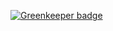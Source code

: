 
[![Greenkeeper badge](https://badges.greenkeeper.io/DenisRebenok/catch-of-the-day.svg)](https://greenkeeper.io/)

